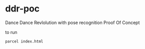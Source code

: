 # ddr-poc

Dance Dance Revlolution with pose recognition Proof Of Concept

to run

```
parcel index.html
```
